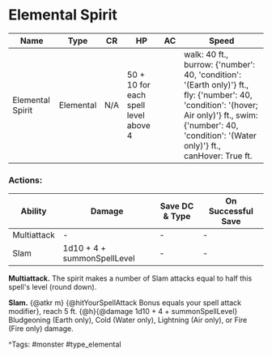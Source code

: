 # Elemental Spirit

| Name | Type | CR | HP | AC | Speed |
|------|------|----|----|----|-------|
| Elemental Spirit | Elemental | N/A | 50 + 10 for each spell level above 4 |  | walk: 40 ft., burrow: {'number': 40, 'condition': '(Earth only)'} ft., fly: {'number': 40, 'condition': '(hover; Air only)'} ft., swim: {'number': 40, 'condition': '(Water only)'} ft., canHover: True ft. |

### Actions:

| Ability | Damage | Save DC & Type | On Successful Save |
|---------|--------|----------------|--------------------|
| Multiattack | - | - | - |
| Slam | 1d10 + 4 + summonSpellLevel | - | - |


**Multiattack.** The spirit makes a number of Slam attacks equal to half this spell's level (round down).

**Slam.** {@atkr m} {@hitYourSpellAttack Bonus equals your spell attack modifier}, reach 5 ft. {@h}{@damage 1d10 + 4 + summonSpellLevel} Bludgeoning (Earth only), Cold (Water only), Lightning (Air only), or Fire (Fire only) damage.

^Tags: #monster #type_elemental